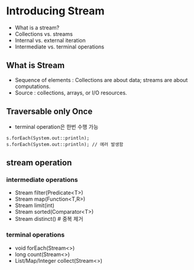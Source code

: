 #  Introducing Stream


- What is a stream?
- Collections vs. streams
- Internal vs. external iteration
- Intermediate vs. terminal operations


## What is Stream

- Sequence of elements : Collections are about data; streams are about computations.
- Source : collections, arrays, or I/O resources.

## Traversable only Once
- terminal operation은 한번 수행 가능
```
s.forEach(System.out::println);
s.forEach(System.out::println); // 에러 발생함
```

## stream operation
### intermediate operations
 - Stream<T> filter(Predicate\<T>)
 - Stream<R> map(Function<T,R>)
 - Stream<T> limit(int)
 - Stream<T> sorted(Comparator\<T>)
 - Stream<T> distinct() # 중복 제거
### terminal operations
 - void forEach(Stream<>)
 - long count(Stream<>)
 - List/Map/Integer collect(Stream<>)